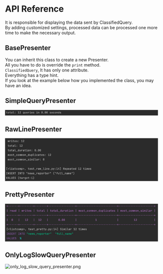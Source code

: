 # API Reference

It is responsible for displaying the data sent by ClassifiedQuery.<br>
By adding customized settings, processed data can be processed one more time to make the necessary output.

## BasePresenter

You can inherit this class to create a new Presenter.<br>
All you have to do is override the `print` method.<br>
`ClassifiedQuery`, It has only one attribute.<br>
Everything has a type hint.<br>
If you look at the example below how you implemented the class, you may have an idea.


## SimpleQueryPresenter

![simple_query_presenter.png](assets/images/api_guide/simple_query_presenter.png)

## RawLinePresenter

![raw_line_presenter.png](assets/images/api_guide/raw_line_presenter.png)

## PrettyPresenter

![pretty_presenter.png](assets/images/api_guide/pretty_presenter.png)

## OnlyLogSlowQueryPresenter

![only_log_slow_query_presenter.png](assets/images/api_guide/only_log_slow_query_presenter.png)

